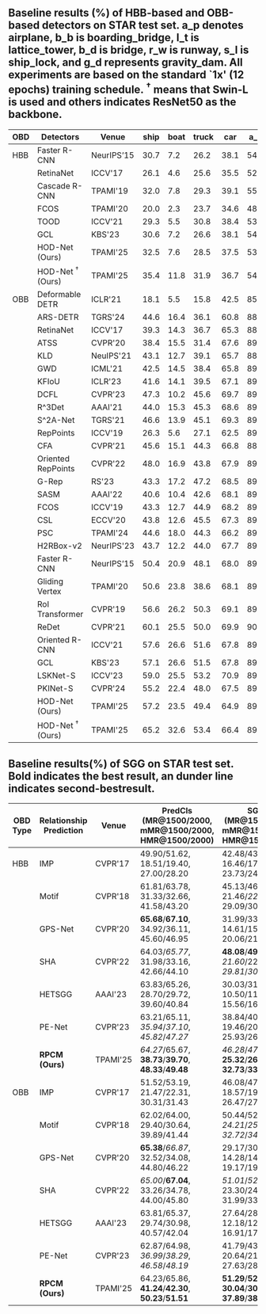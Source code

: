 ## Baseline results (\%) of HBB-based and OBB-based detectors on STAR test set. a_p denotes airplane, b_b is boarding_bridge, l_t is lattice_tower, b_d is bridge, r_w is runway, s_l is ship_lock, and g_d represents gravity_dam. All experiments are based on the standard `1x' (12 epochs) training schedule. $^\dagger$ means that Swin-L is used and others indicates ResNet50 as the backbone. 

| OBD  | Detectors                          | Venue     | ship | boat | truck | car | a_p | crane | b_b | tank | l_t | b_d | r_w | s_l | dock | ... | g_d | mAP  |
|------|------------------------------------|-----------|------|------|-------|-----|-----|-------|-----|------|-----|-----|-----|-----|------|-----|------|------|
| HBB  | Faster R-CNN | NeurIPS’15| 30.7 | 7.2  | 26.2  | 38.1| 54.3| 23.6  | 24.7| 21.1 | 21.9| 5.3 | 0.0 | 0.0 | 4.2  | ... | 0.0  | 32.2 |
|      | RetinaNet     | ICCV'17   | 26.1 | 4.6  | 25.6  | 35.5| 52.6| 20.1  | 21.0| 18.4 | 21.9| 3.3 | 0.0 | 0.0 | 2.8  | ... | 0.0  | 24.6 |
|      | Cascade R-CNN| TPAMI'19  | 32.0 | 7.8  | 29.3  | 39.1| 55.0| 26.4  | 25.6| 20.9 | 22.1| 6.0 | 0.0 | 0.0 | 5.6  | ... | 0.0  | 32.4 |
|      | FCOS          | TPAMI'20  | 20.0 | 2.3  | 23.7  | 34.6| 48.0| 14.8  | 17.4| 17.6 | 11.5| 1.2 | 0.0 | 0.0 | 2.0  | ... | 0.0  | 20.8 |
|      | TOOD          | ICCV'21   | 29.3 | 5.5  | 30.8  | 38.4| 53.6| 23.5  | 24.8| 19.8 | 20.6| 4.0 | 0.0 | 3.3 | 3.8  | ... | 1.2  | 30.1 |
|      | GCL        | KBS'23    | 30.6 | 7.2  | 26.6  | 38.1| 54.3| 23.5  | 24.5| 21.1 | 21.8| 5.4 | 6.6 | 0.0 | 5.0  | ... | 2.2  | 34.4 |
|      | HOD-Net (Ours)     | TPAMI'25    | 32.5 | 7.6  | 28.5  | 37.5| 53.3| 25.5  | 24.5| 21.8 | 22.8| 9.7 | 9.3 | 0.9 | 12.3 | ... | 37.7 | 45.2 |
|      | HOD-Net $^\dagger$ (Ours)           | TPAMI'25   | 35.4 | 11.8 | 31.9  | 36.7| 54.0| 33.5  | 27.1| 20.8 | 23.1| 15.7| 20.9| 4.7 | 15.4 | ... | 40.3 | 53.7 |
| OBB  | Deformable DETR | ICLR'21 | 18.1 | 5.5  | 15.8  | 42.5| 85.1| 12.6  | 32.7| 51.1 | 21.2| 0.5 | 0.0 | 0.0 | 2.1  | ... | 0.0  | 17.1 |
|      | ARS-DETR       | TGRS'24   | 44.6 | 16.4 | 36.1  | 60.8| 88.6| 40.5  | 59.0| 54.7 | 41.6| 8.2 | 0.0 | 0.0 | 7.8  | ... | 0.0  | 28.1 |
|      | RetinaNet       | ICCV'17   | 39.3 | 14.3 | 36.7  | 65.3| 88.5| 42.9  | 43.1| 50.8 | 44.8| 2.1 | 0.0 | 0.0 | 5.2  | ... | 0.0  | 21.8 |
|      | ATSS      | CVPR'20   | 38.4 | 15.5 | 31.4  | 67.6| 89.0| 35.6  | 39.2| 52.6 | 43.2| 5.1 | 0.0 | 0.0 | 5.1  | ... | 0.0  | 20.4 |
|      | KLD        | NeuIPS'21 | 43.1 | 12.7 | 39.1  | 65.7| 88.7| 47.2  | 50.0| 51.2 | 48.0| 3.9 | 0.0 | 0.0 | 12.7 | ... | 0.0  | 25.0 |
|      | GWD       | ICML'21   | 42.5 | 14.5 | 38.4  | 65.8| 89.1| 52.2  | 54.0| 51.0 | 49.2| 4.4 | 0.0 | 0.0 | 12.6 | ... | 0.0  | 25.3 |
|      | KFIoU        | ICLR'23   | 41.6 | 14.1 | 39.5  | 67.1| 89.4| 47.7  | 54.6| 51.4 | 47.0| 8.3 | 0.0 | 0.0 | 9.2  | ... | 4.5  | 25.5 |
|      | DCFL       | CVPR'23   | 47.3 | 10.2 | 45.6  | 69.7| 89.2| 56.8  | 52.9| 55.2 | 49.2| 13.2| 0.0 | 0.0 | 11.3 | ... | 2.3  | 29.0 |
|      | R^3Det      | AAAI'21   | 44.0 | 15.3 | 45.3  | 68.6| 89.6| 52.5  | 43.5| 53.6 | 47.5| 4.3 | 0.0 | 0.0 | 11.2 | ... | 0.0  | 23.7 |
|      | S^2A-Net     | TGRS'21   | 46.6 | 13.9 | 45.1  | 69.3| 89.7| 52.2  | 52.4| 57.9 | 48.9| 13.5| 0.0 | 0.0 | 11.7 | ... | 0.0  | 27.3 |
|      | RepPoints  | ICCV'19   | 26.3 | 5.6  | 27.1  | 62.5| 89.0| 40.3  | 35.3| 54.2 | 38.6| 9.1 | 0.0 | 0.0 | 4.9  | ... | 0.0  | 19.7 |
|      | CFA          | CVPR'21   | 45.6 | 15.1 | 44.3  | 66.8| 88.8| 57.3  | 48.6| 56.1 | 46.4| 2.9 | 0.0 | 0.0 | 13.7 | ... | 0.0  | 25.1 |
|      | Oriented RepPoints | CVPR'22 | 48.0 | 16.9 | 43.8  | 67.9| 89.3| 59.0  | 49.7| 55.1 | 46.5| 9.1 | 0.0 | 0.0 | 11.4 | ... | 0.0  | 27.0 |
|      | G-Rep          | RS'23     | 43.3 | 17.2 | 47.2  | 68.5| 89.2| 53.3  | 54.1| 54.7 | 40.5| 12.5| 0.0 | 0.0 | 4.6  | ... | 0.0  | 26.9 |
|      | SASM            | AAAI'22   | 40.6 | 10.4 | 42.6  | 68.1| 89.0| 56.3  | 41.8| 51.0 | 44.1| 14.5| 0.0 | 0.0 | 14.3 | ... | 0.0  | 28.2 |
|      | FCOS            | ICCV'19   | 43.3 | 12.7 | 44.9  | 68.2| 89.5| 56.9  | 53.6| 52.9 | 44.4| 12.7| 0.0 | 0.0 | 12.9 | ... | 0.0  | 28.1 |
|      | CSL       | ECCV'20   | 43.8 | 12.6 | 45.5  | 67.3| 89.1| 55.5  | 52.1| 49.9 | 44.3| 10.3| 0.0 | 0.0 | 8.9  | ... | 0.0  | 27.4 |
|      | PSC         | TPAMI'24  | 44.6 | 18.0 | 44.3  | 66.2| 89.6| 56.4  | 55.4| 53.1 | 44.8| 16.1| 0.0 | 0.0 | 13.9 | ... | 0.0  | 30.5 |
|      | H2RBox-v2    | NeurIPS'23| 43.7 | 12.2 | 44.0  | 67.7| 89.3| 50.7  | 51.4| 49.2 | 45.4| 15.7| 0.0 | 0.0 | 12.2 | ... | 0.0  | 27.3 |
|      | Faster R-CNN  | NeurIPS’15| 50.4 | 20.9 | 48.1  | 68.0| 89.6| 20.9  | 54.4| 55.0 | 48.6| 18.8| 0.0 | 0.0 | 14.0 | ... | 0.0  | 32.6 |
|      | Gliding Vertex | TPAMI'20  | 50.6 | 23.8 | 38.6  | 68.1| 89.4| 56.9  | 54.7| 54.2 | 45.9| 17.8| 0.0 | 0.0 | 14.9 | ... | 0.0  | 30.7 |
|      | RoI Transformer | CVPR'19 | 56.6 | 26.2 | 50.3  | 69.1| 89.9| 59.7  | 63.4| 57.3 | 51.0| 15.8| 0.0 | 0.0 | 13.6 | ... | 0.0  | 35.7 |
|      | ReDet          | CVPR'21   | 60.1 | 25.5 | 50.0  | 69.9| 90.1| 68.0  | 63.7| 60.1 | 54.4| 25.2| 0.0 | 0.0 | 18.6 | ... | 0.0  | 39.1 |
|      | Oriented R-CNN | ICCV'21 | 57.6 | 26.6 | 51.6  | 67.8| 89.5| 65.0  | 62.8| 54.1 | 49.1| 21.2| 0.0 | 0.0 | 14.8 | ... | 0.1  | 33.2 |
|      | GCL        | KBS'23    | 57.1 | 26.6 | 51.5  | 67.8| 89.4| 64.2  | 62.2| 54.1 | 49.1| 21.1| 0.0 | 0.0 | 15.1 | ... | 0.1  | 33.7 |
|      | LSKNet-S        | ICCV'23   | 59.0 | 25.5 | 53.2  | 70.9| 89.7| 65.5  | 62.4| 53.6 | 55.0| 24.7| 0.0 | 0.0 | 19.5 | ... | 11.4 | 37.8 |
|      | PKINet-S         | CVPR'24   | 55.2 | 22.4 | 48.0  | 67.5| 89.9| 59.1  | 56.3| 50.7 | 47.4| 21.1| 0.0 | 0.0 | 19.0 | ... | 0.2  | 32.8 |
|      | HOD-Net (Ours)                     | TPAMI'25       | 57.2 | 23.5 | 49.4  | 64.9| 89.5| 65.5  | 56.6| 56.5 | 56.2| 25.9| 11.3| 3.7 | 20.7 | ... | 48.6 | 43.6 |
|      | HOD-Net $^\dagger$ (Ours)           | TPAMI'25         | 65.2 | 32.6 | 53.4  | 66.4| 89.7| 69.3  | 63.1| 59.3 | 57.6| 38.7| 35.7| 46.9| 29.4 | ... | 78.6 | 55.9 |


## Baseline results(%) of SGG on STAR test set. Bold indicates the best result, an dunder line indicates second-bestresult.


| OBD Type | Relationship Prediction | Venue | PredCls (MR@1500/2000, mMR@1500/2000, HMR@1500/2000) | SGCls (MR@1500/2000, mMR@1500/2000, HMR@1500/2000) | SGDet (MR@1500/2000, mMR@1500/2000, HMR@1500/2000) |
|----------|-------------------------|-------|------------------------------------------------------|------------------------------------------------------|------------------------------------------------------|
| HBB      | IMP     | CVPR'17 | 49.90/51.62, 18.51/19.40, 27.00/28.20 | 42.48/43.63, 16.46/17.02, 23.73/24.49 | 23.01/23.72, 8.25/8.60, 12.15/12.62 |
|          | Motif               | CVPR'18 | 61.81/63.78, 31.33/32.66, 41.58/43.20 | 45.13/46.19, 21.46/_22.57_, 29.09/30.32 | 28.36/29.32, 11.49/11.95, 16.35/16.98 |
|          | GPS-Net           | CVPR'20 | **65.68**/**67.10**, 34.92/36.11, 45.60/46.95 | 31.99/33.16, 14.61/15.40, 20.06/21.03 | **30.83**/**31.58**, 12.71/13.10, 18.00/18.52 |
|          | SHA                | CVPR'22 | 64.03/_65.77_, 31.98/33.16, 42.66/44.10 | **48.08**/**49.54**, _21.60_/22.46, _29.81_/_30.91_ | 30.21/31.04, _13.24_/_13.65_, _18.41_/_18.96_ |
|          | HETSGG             | AAAI'23 | 63.83/65.26, 28.70/29.72, 39.60/40.84 | 30.03/31.08, 10.50/11.05, 15.56/16.30 | 25.19/25.82, 8.17/8.50, 12.34/12.79 |
|          | PE-Net            | CVPR'23 | 63.21/65.11, _35.94_/_37.10_, _45.82_/_47.27_ | 38.84/40.05, 19.46/20.20, 25.93/26.86 | 28.11/29.22, 12.80/13.40, 17.59/18.37 |
|          | **RPCM (Ours)**         | TPAMI'25       | _64.27_/65.67, **38.73**/**39.70**, **48.33**/**49.48** | _46.28_/_47.55_, **25.32**/**26.12**, **32.73**/**33.72** | _30.33_/_31.36_, **14.09**/**14.78**, **19.24**/**20.09** |
| OBB      | IMP                | CVPR'17 | 51.52/53.19, 21.47/22.31, 30.31/31.43 | 46.08/47.50, 18.57/19.38, 26.47/27.53 | 18.13/19.03, 5.60/5.99, 8.56/9.11 |
|          | Motif            | CVPR'18 | 62.02/64.00, 29.40/30.64, 39.89/41.44 | 50.44/52.29, _24.21_/_25.36_, _32.72_/_34.16_ | 20.63/21.60, 7.78/8.22, 11.30/11.91 |
|          | GPS-Net           | CVPR'20 | **65.38**/_66.87_, 32.52/34.08, 44.80/46.22 | 29.17/30.36, 14.28/14.90, 19.17/19.99 | 24.18/25.04, 9.54/10.09, 13.68/14.38 |
|          | SHA              | CVPR'22 | _65.00_/**67.04**, 33.26/34.78, 44.00/45.80 | _51.01_/_52.63_, 23.30/24.15, 31.99/33.11 | **28.01**/**29.06**, _10.18_/_10.79_, _14.93_/_15.74_ |
|          | HETSGG            | AAAI'23 | 63.81/65.37, 29.74/30.98, 40.57/42.04 | 27.64/28.96, 12.18/12.78, 16.91/17.73 | 19.45/20.32, 5.44/5.73, 8.50/8.94 |
|          | PE-Net           | CVPR'23 | 62.87/64.98, _36.99_/_38.29_, _46.58_/_48.19_ | 41.79/43.45, 20.64/21.60, 27.63/28.86 | 21.26/22.50, 8.75/9.30, 12.40/13.16 |
|          | **RPCM (Ours)**         | TPAMI'25      | 64.23/65.86, **41.24**/**42.30**, **50.23**/**51.51** | **51.29**/**52.72**, **30.04**/**30.85**, **37.89**/**38.92** | _27.23_/_28.50_, **11.53**/**12.07**, **16.20**/**16.96** |




